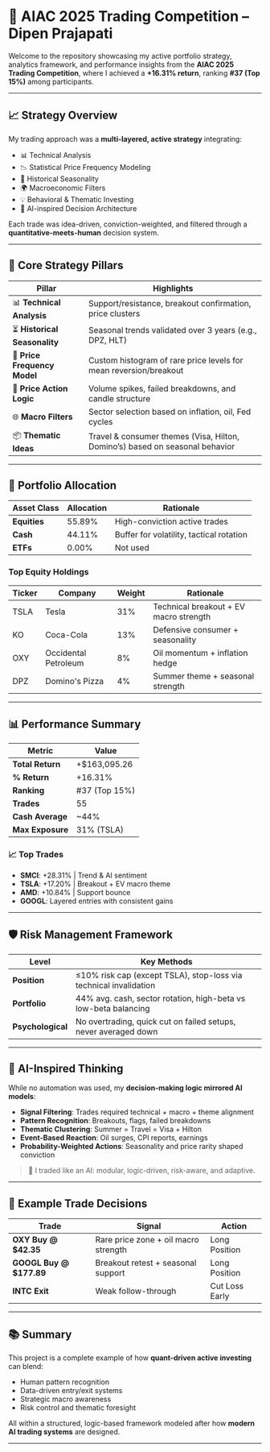 # 🧠 AIAC 2025 Trading Competition – Dipen Prajapati

Welcome to the repository showcasing my active portfolio strategy, analytics framework, and performance insights from the **AIAC 2025 Trading Competition**, where I achieved a **+16.31% return**, ranking **#37 (Top 15%)** among participants.

---

## 📈 Strategy Overview

My trading approach was a **multi-layered, active strategy** integrating:

- 📊 Technical Analysis  
- 📉 Statistical Price Frequency Modeling  
- 📅 Historical Seasonality  
- 🌍 Macroeconomic Filters  
- 💡 Behavioral & Thematic Investing  
- 🧠 AI-inspired Decision Architecture

Each trade was idea-driven, conviction-weighted, and filtered through a **quantitative-meets-human** decision system.

---

## 🧩 Core Strategy Pillars

| Pillar                        | Highlights |
|------------------------------|------------|
| 📊 **Technical Analysis**     | Support/resistance, breakout confirmation, price clusters |
| ⏳ **Historical Seasonality** | Seasonal trends validated over 3 years (e.g., DPZ, HLT) |
| 🔢 **Price Frequency Model**  | Custom histogram of rare price levels for mean reversion/breakout |
| 🧱 **Price Action Logic**     | Volume spikes, failed breakdowns, and candle structure |
| 🌐 **Macro Filters**          | Sector selection based on inflation, oil, Fed cycles |
| 📦 **Thematic Ideas**         | Travel & consumer themes (Visa, Hilton, Domino’s) based on seasonal behavior |

---

## 💼 Portfolio Allocation

| Asset Class | Allocation | Rationale |
|-------------|------------|-----------|
| **Equities**| 55.89%     | High-conviction active trades |
| **Cash**    | 44.11%     | Buffer for volatility, tactical rotation |
| **ETFs**    | 0.00%      | Not used |

### Top Equity Holdings

| Ticker | Company             | Weight | Rationale |
|--------|---------------------|--------|-----------|
| TSLA   | Tesla               | 31%    | Technical breakout + EV macro strength |
| KO     | Coca-Cola           | 13%    | Defensive consumer + seasonality |
| OXY    | Occidental Petroleum| 8%     | Oil momentum + inflation hedge |
| DPZ    | Domino's Pizza      | 4%     | Summer theme + seasonal strength |

---

## 📊 Performance Summary

| Metric           | Value             |
|------------------|-------------------|
| **Total Return** | +$163,095.26      |
| **% Return**     | +16.31%           |
| **Ranking**      | #37 (Top 15%)     |
| **Trades**       | 55                |
| **Cash Average** | ~44%              |
| **Max Exposure** | 31% (TSLA)        |

### 📈 Top Trades

- **SMCI**: +28.31% | Trend & AI sentiment  
- **TSLA**: +17.20% | Breakout + EV macro theme  
- **AMD**: +10.84% | Support bounce  
- **GOOGL**: Layered entries with consistent gains  

---

## 🛡️ Risk Management Framework

| Level         | Key Methods |
|---------------|-------------|
| **Position**  | ≤10% risk cap (except TSLA), stop-loss via technical invalidation |
| **Portfolio** | 44% avg. cash, sector rotation, high-beta vs low-beta balancing |
| **Psychological** | No overtrading, quick cut on failed setups, never averaged down |

---

## 🤖 AI-Inspired Thinking

While no automation was used, my **decision-making logic mirrored AI models**:

- **Signal Filtering**: Trades required technical + macro + theme alignment  
- **Pattern Recognition**: Breakouts, flags, failed breakdowns  
- **Thematic Clustering**: Summer = Travel = Visa + Hilton  
- **Event-Based Reaction**: Oil surges, CPI reports, earnings  
- **Probability-Weighted Actions**: Seasonality and price rarity shaped conviction  

> 🧠 I traded like an AI: modular, logic-driven, risk-aware, and adaptive.

---

## 🧮 Example Trade Decisions

| Trade            | Signal                                       | Action         |
|------------------|----------------------------------------------|----------------|
| **OXY Buy @ $42.35**  | Rare price zone + oil macro strength       | Long Position  |
| **GOOGL Buy @ $177.89**| Breakout retest + seasonal support        | Long Position  |
| **INTC Exit**     | Weak follow-through                          | Cut Loss Early |

---

## 📚 Summary

This project is a complete example of how **quant-driven active investing** can blend:

- Human pattern recognition  
- Data-driven entry/exit systems  
- Strategic macro awareness  
- Risk control and thematic foresight  

All within a structured, logic-based framework modeled after how **modern AI trading systems** are designed.

---

